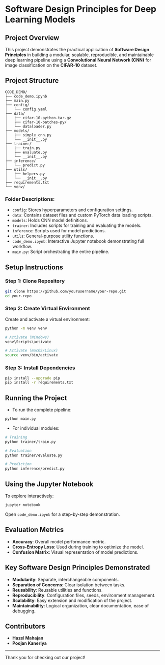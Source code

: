 # Software Design Principles for Deep Learning Models

## Project Overview
This project demonstrates the practical application of **Software Design Principles** in building a modular, scalable, reproducible, and maintainable deep learning pipeline using a **Convolutional Neural Network (CNN)** for image classification on the **CIFAR-10** dataset.

## Project Structure

```
CODE_DEMO/
├── code_demo.ipynb
├── main.py
├── config/
│   └── config.yaml
├── data/
│   ├── cifar-10-python.tar.gz
│   ├── cifar-10-batches-py/
│   └── dataloader.py
├── models/
│   ├── simple_cnn.py
│   └── __init__.py
├── trainer/
│   ├── train.py
│   ├── evaluate.py
│   └── __init__.py
├── inference/
│   └── predict.py
├── utils/
│   ├── helpers.py
│   └── __init__.py
├── requirements.txt
└── venv/
```

### Folder Descriptions:
- `config`: Stores hyperparameters and configuration settings.
- `data`: Contains dataset files and custom PyTorch data loading scripts.
- `models`: Holds CNN model definitions.
- `trainer`: Includes scripts for training and evaluating the models.
- `inference`: Scripts used for model predictions.
- `utils`: General-purpose utility functions.
- `code_demo.ipynb`: Interactive Jupyter notebook demonstrating full workflow.
- `main.py`: Script orchestrating the entire pipeline.

## Setup Instructions

### Step 1: Clone Repository

```bash
git clone https://github.com/yourusername/your-repo.git
cd your-repo
```

### Step 2: Create Virtual Environment

Create and activate a virtual environment:

```bash
python -m venv venv

# Activate (Windows)
venv\Scripts\activate

# Activate (macOS/Linux)
source venv/bin/activate
```

### Step 3: Install Dependencies

```bash
pip install --upgrade pip
pip install -r requirements.txt
```

## Running the Project

- To run the complete pipeline:

```bash
python main.py
```

- For individual modules:

```bash
# Training
python trainer/train.py

# Evaluation
python trainer/evaluate.py

# Prediction
python inference/predict.py
```

## Using the Jupyter Notebook

To explore interactively:

```bash
jupyter notebook
```

Open `code_demo.ipynb` for a step-by-step demonstration.

## Evaluation Metrics
- **Accuracy**: Overall model performance metric.
- **Cross-Entropy Loss**: Used during training to optimize the model.
- **Confusion Matrix**: Visual representation of model predictions.

## Key Software Design Principles Demonstrated
- **Modularity**: Separate, interchangeable components.
- **Separation of Concerns**: Clear isolation between tasks.
- **Reusability**: Reusable utilities and functions.
- **Reproducibility**: Configuration files, seeds, environment management.
- **Scalability**: Easy extension and modification of the project.
- **Maintainability**: Logical organization, clear documentation, ease of debugging.

## Contributors
- **Hazel Mahajan**
- **Poojan Kaneriya**

---

Thank you for checking out our project!
